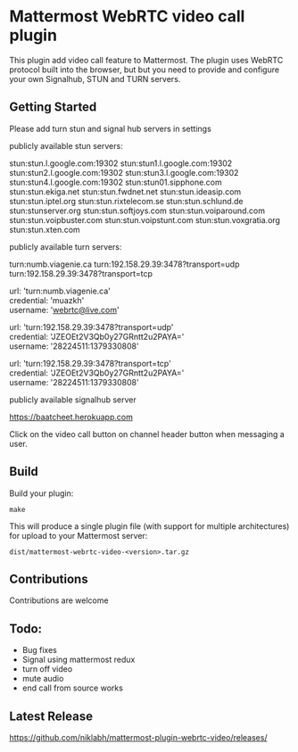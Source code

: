 # Mattermost WebRTC video call plugin

This plugin add video call feature to Mattermost. The plugin uses WebRTC
protocol built into the browser, but but you need to provide and configure your
own Signalhub, STUN and TURN servers.

## Getting Started

Please add turn stun and signal hub servers in settings

publicly available stun servers:

stun:stun.l.google.com:19302
stun:stun1.l.google.com:19302
stun:stun2.l.google.com:19302
stun:stun3.l.google.com:19302
stun:stun4.l.google.com:19302
stun:stun01.sipphone.com
stun:stun.ekiga.net
stun:stun.fwdnet.net
stun:stun.ideasip.com
stun:stun.iptel.org
stun:stun.rixtelecom.se
stun:stun.schlund.de
stun:stunserver.org
stun:stun.softjoys.com
stun:stun.voiparound.com
stun:stun.voipbuster.com
stun:stun.voipstunt.com
stun:stun.voxgratia.org
stun:stun.xten.com

publicly available turn servers:

turn:numb.viagenie.ca
turn:192.158.29.39:3478?transport=udp
turn:192.158.29.39:3478?transport=tcp

url: 'turn:numb.viagenie.ca'	
credential: 'muazkh'	
username: 'webrtc@live.com'	

url: 'turn:192.158.29.39:3478?transport=udp'	
credential: 'JZEOEt2V3Qb0y27GRntt2u2PAYA='	
username: '28224511:1379330808'	

url: 'turn:192.158.29.39:3478?transport=tcp'	
credential: 'JZEOEt2V3Qb0y27GRntt2u2PAYA='	
username: '28224511:1379330808'

publicly available signalhub server

https://baatcheet.herokuapp.com


Click on the video call button on channel header button when messaging a user.

## Build

Build your plugin:
```
make
```

This will produce a single plugin file (with support for multiple
architectures) for upload to your Mattermost server:

```
dist/mattermost-webrtc-video-<version>.tar.gz

```


## Contributions

Contributions are welcome


## Todo:

- Bug fixes
- Signal using mattermost redux
- turn off video
- mute audio
- end call from source works


## Latest Release

https://github.com/niklabh/mattermost-plugin-webrtc-video/releases/
